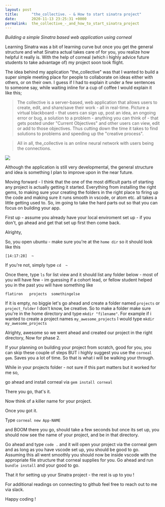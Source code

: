 ```yaml
---
layout: post
title:      "the_collective. - & How to start sinatra project"
date:       2020-11-13 23:25:31 +0000
permalink:  the_collective_-_and_how_to_start_sinatra_project
---
```



*Building a simple Sinatra based web application using corneal*





Learning Sinatra was a bit of learning curve but once you get the general structure and what Sinatra actual takes care of for you, you realize how helpful it really is.  With the help of corneal (which i highly advice future students to take advantage of) my project soon took flight. 



The idea behind my application "the_collective" was that I wanted to build a super simple meeting place for people to collaborate on ideas either with others, or on their own.  I guess if I had to explain it under a few sentences to someone say, while waiting inline for a cup of coffee I would explain it like this;



> The collective is a server-based, web application that allows users to create, edit, and share/save their work - all in real-time. Picture a virtual blackboard - that users can sign up, post an idea, an ongoing error or bug, a solution to a problem - anything you can think of - that gets posted under "Current Objectives" and other users can view, edit or add to those objectives. Thus cutting down the time it takes to find solutions to problems and speeding up the "creative process".  

> 

> All in all, the_collective is an online neural network with users being the connections. 

![](https://iireporter.com/wp-content/uploads/2017/02/DataArt-Cliff-Moyce-ML-blockchain-540x349.jpg)




Although the application is still very developmental, the general structure and idea is something I plan to improve upon in the near future. 



Moving forward - I think that the one of the most difficult parts of starting any project is actually getting it started.  Everything from installing the right gems, to making sure your creating the folders in the right place to firing up the code and making sure it runs smooth in vscode, or atom etc. all takes a little getting used to. So, im going to take the hard parts out so that you can focus on building your app. 



First up - assume you already have your local enviroment set up - if you don't, go ahead and get that set up first then come back. 



Alrighty,



So, you open ubuntu - make sure you're at the ```home dir``` so it should look like this



```[14:17:28]  ~```



If you're not, simply type ```cd  ~``` 



Once there, type ```ls``` for list view and it should list any folder below - most of you will have few - im guessing if a cohort lead, or fellow student helped you in the past you will have something like 

```flatiron   projects  somethingelse``` 



If it is empty, no biggie let's go ahead and create a folder named ```projects``` or ```project_folder``` I don't know, be creative.  So to make a folder make sure you're in the home directory and type ```mkdir "filename"```. For example if i wanted to create a project names ```my_awesome_projects``` I would type ```mkdir my_awesome_projects```



Alrighty, awesome so we went ahead and created our project in the right directory, Now for phase 2. 

If your planning on building your project from scratch, good for you, you can skip these couple of steps BUT i highly suggest you use the ```corneal gem```. Saves you a lot of time. So that is what i will be walking your through. 



While in your projects folder - not sure if this part matters but it worked for me so, 

go ahead and install corneal via ```gem install corneal``` 



There you go, that's it. 

Now think of a killer name for your project. 

Once you got it. 

Type ```corneal new App-NAME```

and BOOM there you go, should take a few seconds but once its set up, you should now see the name of your project, and be in that directory.



Go ahead and type ```code .``` and it will open your project via the corneal gem and as long as you have vscode set up, you should be good to go.  Assuming this all went smoothly you should now be inside vscode with the appropriate file structure that corneal supplies for you.  Go ahead and run ```bundle install``` and your good to go. 



That it for setting up your Sinatra project - the rest is up to you ! 



For additional readings on connecting to github feel free to reach out to me via slack. 

Happy coding !

